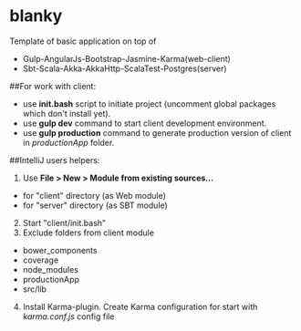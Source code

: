 # blanky

Template of basic application on top of
 - Gulp-AngularJs-Bootstrap-Jasmine-Karma(web-client)
 - Sbt-Scala-Akka-AkkaHttp-ScalaTest-Postgres(server)

##For work with client:
 - use **init.bash** script to initiate project (uncomment global packages which don't install yet).
 - use **gulp dev** command to start client development environment.
 - use **gulp production** command to generate production version of client in *productionApp* folder.
 
##IntelliJ users helpers:
 1. Use **File > New > Module from existing sources...**
   - for "client" directory (as Web module)
   - for "server" directory (as SBT module)
 2. Start "client/init.bash" 
 3. Exclude folders from client module
   - bower_components
   - coverage
   - node_modules
   - productionApp
   - src/lib
 4. Install Karma-plugin. Create Karma configuration for start with *karma.conf.js* config file